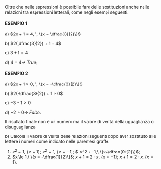 Oltre che nelle espressioni è possibile fare delle sostituzioni anche nelle relazioni tra espressioni letterali, come negli esempi seguenti.

#### ESEMPIO 1

a) $2x + 1 = 4, \; \{x = \dfrac{3}{2}\}$

b) $2(\dfrac{3}{2}) + 1 = 4$

c) $3 + 1 = 4$

d) $4 = 4 \longrightarrow \; True$;

#### ESEMPIO 2

a) $2x + 1 > 0, \; \{x = -\dfrac{3}{2}\}$

b) $2(-\dfrac{3}{2}) + 1 > 0$

c) $-3 + 1 > 0$

d) $-2 > 0 \longrightarrow \; False$.

Il risultato finale non è un numero ma il valore di verità della uguaglianza o disuguaglianza.



b) Calcola il valore di verità delle relazioni seguenti dopo aver sostituito alle lettere i numeri come indicato nelle parentesi graffe.

1. $x^2 = 1,\ \{x= 1\}$;     $x^2 = 1,\ \{x=-1\}$;     $-x^2 > -1,\ \{x=\dfrac{0}{2}\}$; 
2. $x \le 1,\ \{x = -\dfrac{1}{2}\}$;     $x + 1 = 2 \cdot x,\ \{x=-1\}$;     $x + 1 = 2 \cdot x,\ \{x=1\}$. 

